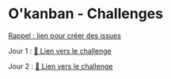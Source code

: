 # O'kanban - Challenges

[Rappel : lien pour créer des issues](https://github.com/O-clock-samoussas/Soutien-ateliers/issues)

Jour 1 : [🔗 Lien vers le challenge](./jour-1.md)

Jour 2 : [🔗 Lien vers le challenge](./jour-2.md)
